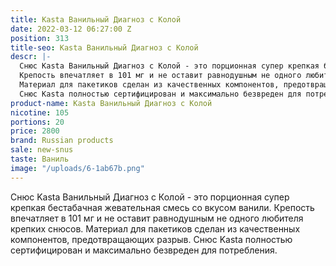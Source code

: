 ```yaml
---
title: Kasta Ванильный Диагноз с Колой
date: 2022-03-12 06:27:00 Z
position: 313
title-seo: Kasta Ванильный Диагноз с Колой
descr: |-
  Снюс Kasta Ванильный Диагноз с Колой - это порционная супер крепкая бестабачная жевательная смесь со вкусом ванили.
  Крепость впечатляет в 101 мг и не оставит равнодушным не одного любителя крепких снюсов.
  Материал для пакетиков сделан из качественных компонентов, предотвращающих разрыв.
  Снюс Kasta полностью сертифицирован и максимально безвреден для потребления.
product-name: Kasta Ванильный Диагноз с Колой
nicotine: 105
portions: 20
price: 2800
brand: Russian products
sale: new-snus
taste: Ваниль
image: "/uploads/6-1ab67b.png"
---
```


Снюс Kasta Ванильный Диагноз с Колой - это порционная супер крепкая бестабачная жевательная смесь со вкусом ванили.
Крепость впечатляет в 101 мг и не оставит равнодушным не одного любителя крепких снюсов.
Материал для пакетиков сделан из качественных компонентов, предотвращающих разрыв.
Снюс Kasta полностью сертифицирован и максимально безвреден для потребления.